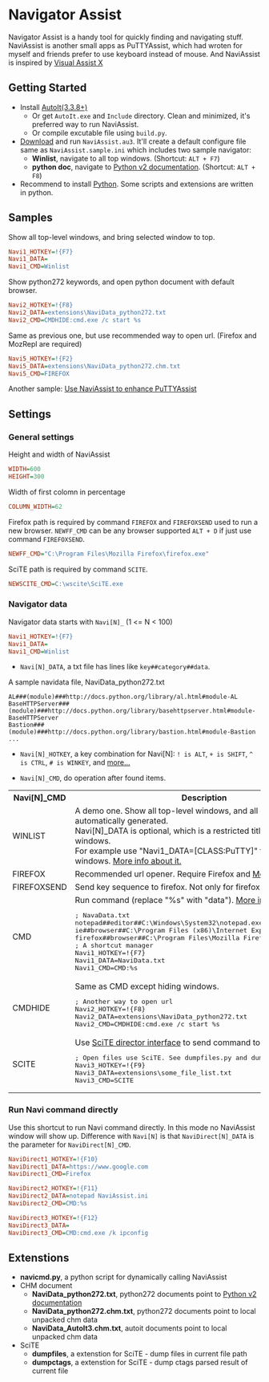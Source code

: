 Navigator Assist
================

Navigator Assist is a handy tool for quickly finding and navigating stuff.
NaviAssist is another small apps as PuTTYAssist, which had wroten for myself
and friends prefer to use keyboard instead of mouse. And NaviAssist is
inspired by [Visual Assist X](http://www.wholetomato.com/)

Getting Started
---------------

* Install [AutoIt(3.3.8+)](http://www.autoitscript.com/site/autoit/downloads/)
  * Or get `AutoIt.exe` and `Include` directory. Clean and minimized, it's preferred way to
run NaviAssist.
  * Or compile excutable file using `build.py`.
* [Download](https://github.com/zackz/NaviAssist/tree/master/distribution) and run `NaviAssist.au3`.
It'll create a default configure file same as `NaviAssist.sample.ini` which includes two sample navigator:
  * **Winlist**, navigate to all top windows. (Shortcut: `ALT + F7`)
  * **python doc**, navigate to [Python v2 documentation](http://docs.python.org/2/).
(Shortcut: `ALT + F8`)
* Recommend to install [Python](http://python.org/download/). Some
scripts and extensions are written in python.

Samples
-------

Show all top-level windows, and bring selected window to top.

```ini
Navi1_HOTKEY=!{F7}
Navi1_DATA=
Navi1_CMD=Winlist
```

Show python272 keywords, and open python document with default browser.

```ini
Navi2_HOTKEY=!{F8}
Navi2_DATA=extensions\NaviData_python272.txt
Navi2_CMD=CMDHIDE:cmd.exe /c start %s
```

Same as previous one, but use recommended way to open url. (Firefox and MozRepl
are required)

```ini
Navi5_HOTKEY=!{F2}
Navi5_DATA=extensions\NaviData_python272.chm.txt
Navi5_CMD=FIREFOX
```

Another sample: [Use NaviAssist to enhance PuTTYAssist](https://gist.github.com/zackz/5381235)

Settings
--------

### General settings

Height and width of NaviAssist

```ini
WIDTH=600
HEIGHT=300
```

Width of first colomn in percentage

```ini
COLUMN_WIDTH=62
```

Firefox path is required by command `FIREFOX` and `FIREFOXSEND` used to run a new browser.
`NEWFF_CMD` can be any browser supported `ALT + D` if just use command `FIREFOXSEND`.

```ini
NEWFF_CMD="C:\Program Files\Mozilla Firefox\firefox.exe"
```

SciTE path is required by command `SCITE`.

```ini
NEWSCITE_CMD=C:\wscite\SciTE.exe
```

### Navigator data

Navigator data starts with `Navi[N]_` (1 <= N < 100)

```ini
Navi1_HOTKEY=!{F7}
Navi1_DATA=
Navi1_CMD=Winlist
```

* `Navi[N]_DATA`, a txt file has lines like `key##category##data`.

A sample navidata file, NaviData_python272.txt

```
AL###(module)###http://docs.python.org/library/al.html#module-AL
BaseHTTPServer###(module)###http://docs.python.org/library/basehttpserver.html#module-BaseHTTPServer
Bastion###(module)###http://docs.python.org/library/bastion.html#module-Bastion
...
```

* `Navi[N]_HOTKEY`, a key combination for Navi[N]: `! is ALT`, `+ is SHIFT`, `^ is CTRL`,
`# is WINKEY`, and [more...](http://www.autoitscript.com/autoit3/docs/functions/Send.htm)

* `Navi[N]_CMD`, do operation after found items.

<table width="100%">
  <tr>
    <th>Navi[N]_CMD</th><th>Description</th>
  </tr>
  
  <tr>
    <td>WINLIST</td>
    <td>A demo one. Show all top-level windows, and all data is automatically generated.<br>
Navi[N]_DATA is optional, which is a restricted title for searching windows.<br>
For example use "Navi1_DATA=[CLASS:PuTTY]" to search all PuTTY windows.
<a href="http://www.autoitscript.com/autoit3/docs/intro/windowsadvanced.htm">More info about it.</a>
    </td>
  </tr>
  
  <tr>
    <td>FIREFOX</td>
    <td>Recommended url opener. Require Firefox and
    <a href="https://github.com/bard/mozrepl/wiki/">MozRepl</a> extension.</td>
  </tr>
  
  <tr>
    <td>FIREFOXSEND</td>
    <td>Send key sequence to firefox. Not only for firefox.</td>
  </tr>
  
  <tr>
    <td>CMD</td>
    <td>Run command (replace "%s" with "data"). 
<a href="http://www.autoitscript.com/autoit3/docs/functions/Run.htm">More info about it.</a>
<pre>
; NavaData.txt
notepad##editor##C:\Windows\System32\notepad.exe
ie##browser##C:\Program Files (x86)\Internet Explorer\iexplore.exe
firefox##browser##C:\Program Files\Mozilla Firefox\firefox.exe
; A shortcut manager
Navi1_HOTKEY=!{F7}
Navi1_DATA=NaviData.txt
Navi1_CMD=CMD:%s
</pre>
    </td>
  </tr>
  
  <tr>
    <td>CMDHIDE</td>
    <td>Same as CMD except hiding windows.
<pre>
; Another way to open url
Navi2_HOTKEY=!{F8}
Navi2_DATA=extensions\NaviData_python272.txt
Navi2_CMD=CMDHIDE:cmd.exe /c start %s
</pre>
    </td>
  </tr>
  
  <tr>
    <td>SCITE</td>
    <td>Use <a href="http://www.scintilla.org/SciTEDirector.html">SciTE director interface</a>
    to send command to SciTE
<pre>
; Open files use SciTE. See dumpfiles.py and dumpctags.py
Navi3_HOTKEY=!{F9}
Navi3_DATA=extensions\some_file_list.txt
Navi3_CMD=SCITE
</pre>
    </td>
  </tr>
</table>

### Run Navi command directly

Use this shortcut to run Navi command directly. In this mode no NaviAssist window will show up.
Difference with `Navi[N]` is that `NaviDirect[N]_DATA` is the parameter for `NaviDirect[N]_CMD`.

```ini
NaviDirect1_HOTKEY=!{F10}
NaviDirect1_DATA=https://www.google.com
NaviDirect1_CMD=Firefox

NaviDirect2_HOTKEY=!{F11}
NaviDirect2_DATA=notepad NaviAssist.ini
NaviDirect2_CMD=CMD:%s

NaviDirect3_HOTKEY=!{F12}
NaviDirect3_DATA=
NaviDirect3_CMD=CMD:cmd.exe /k ipconfig
```

Extenstions
-----------

* **navicmd.py**, a python script for dynamically calling NaviAssist
* CHM document
  * **NaviData_python272.txt**, python272 documents point to
[Python v2 documentation](http://docs.python.org/2/)
  * **NaviData_python272.chm.txt**, python272 documents point to local unpacked chm data
  * **NaviData_AutoIt3.chm.txt**, autoit documents point to local unpacked chm data
* SciTE
  * **dumpfiles**, a extenstion for SciTE - dump files in current file path
  * **dumpctags**, a extenstion for SciTE - dump ctags parsed result of current file
